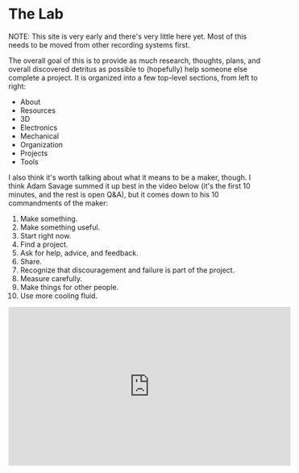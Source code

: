 # The Lab

NOTE: This site is very early and there's very little here yet. Most of this
needs to be moved from other recording systems first.

The overall goal of this is to provide as much research, thoughts, plans, and
overall discovered detritus as possible to (hopefully) help someone else
complete a project. It is organized into a few top-level sections, from
left to right:

* About
* Resources
* 3D
* Electronics
* Mechanical
* Organization
* Projects
* Tools

I also think it's worth talking about what it means to be a maker,
though. I think Adam Savage summed it up best in the video below (it's
the first 10 minutes, and the rest is open Q&A), but it comes down to
his 10 commandments of the maker:

1. Make something.
2. Make something useful.
3. Start right now.
4. Find a project.
5. Ask for help, advice, and feedback.
6. Share.
7. Recognize that discouragement and failure is part of the project.
8. Measure carefully.
9. Make things for other people.
10. Use more cooling fluid.

<iframe width="560" height="315" src="https://www.youtube-nocookie.com/embed/ER7rhQ7N69k" title="YouTube video player" frameborder="0" allow="accelerometer; autoplay; clipboard-write; encrypted-media; gyroscope; picture-in-picture; web-share" allowfullscreen></iframe>
